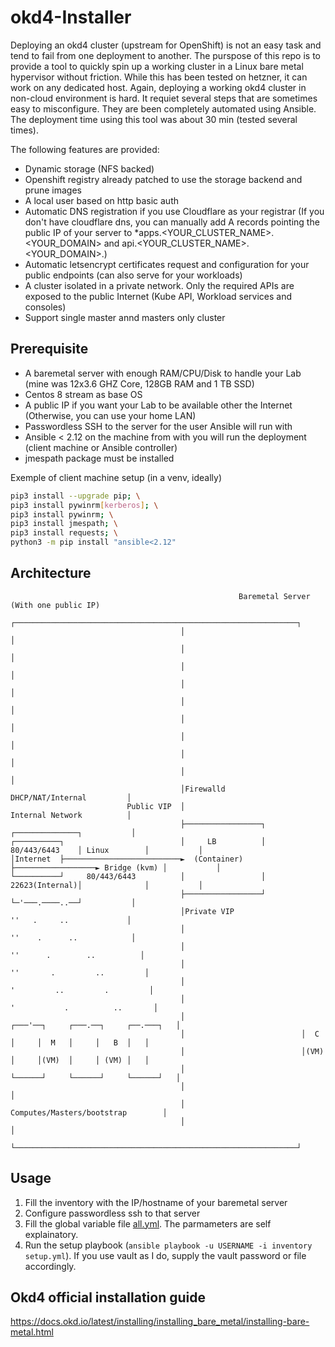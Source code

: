 # okd4-Installer

Deploying an okd4 cluster (upstream for OpenShift) is not an easy task and tend to fail from one deployment to another.
The purspose of this repo is to provide a tool to quickly spin up a working cluster in a Linux bare metal hypervisor without friction. While this has been tested on hetzner, it can work on any dedicated host. Again, deploying a working okd4 cluster in non-cloud environment is hard. It requiet several steps that are sometimes easy to misconfigure. They are been completely automated using Ansible. The deployment time using this tool was about 30 min (tested several times).

The following features are provided:

- Dynamic storage (NFS backed)
- Openshift registry already patched to use the storage backend and prune images
- A local user based on http basic auth
- Automatic DNS registration if you use Cloudflare as your registrar (If you don't have cloudflare dns, you can manually add A records pointing the public IP of your server to *apps.<YOUR_CLUSTER_NAME>.<YOUR_DOMAIN> and api.<YOUR_CLUSTER_NAME>.<YOUR_DOMAIN>.)
- Automatic letsencrypt certificates request and configuration for your public endpoints (can also serve for your workloads)
- A cluster isolated in a private network. Only the required APIs are exposed to the public Internet (Kube API, Workload services and consoles)
- Support single master annd masters only cluster

## Prerequisite

- A baremetal server with enough RAM/CPU/Disk to handle your Lab (mine was 12x3.6 GHZ Core, 128GB RAM and 1 TB SSD)
- Centos 8 stream as base OS
- A public IP if you want your Lab to be available other the Internet (Otherwise, you can use your home LAN)
- Passwordless SSH to the server for the user Ansible will run with
- Ansible < 2.12 on the machine from with you will run the deployment (client machine or Ansible controller)
- jmespath package must be installed

Exemple of client machine setup (in a venv, ideally)
```bash
pip3 install --upgrade pip; \
pip3 install pywinrm[kerberos]; \
pip3 install pywinrm; \
pip3 install jmespath; \
pip3 install requests; \
python3 -m pip install "ansible<2.12"
```

## Architecture

```flow
                                                   Baremetal Server (With one public IP)
                                      ┌───────────────────────────────────────────────────────────────┐
                                      │                                                               │
                                      │                                                               │
                                      │                                                               │
                                      │                                                               │
                                      │                                                               │
                                      │                                                               │
                                      │                                                               │
                                      │                                                               │
                                      │                                                               │
                                      │Firewalld                            DHCP/NAT/Internal         │
                          Public VIP  │                                     Internal Network          │
                                      ├─────────────────┐                  ┌──────────────┐           │
┌──────────┐                          │     LB          │   80/443/6443    │ Linux        │           │
│Internet  ├──────────────────────────►  (Container)    ├──────────────────► Bridge (kvm) │           │
└──────────┘     80/443/6443          │                 │   22623(Internal)│              │           │
                                      ├─────────────────┘                  └─'───.────..──┘           │
                                      │Private VIP                          ''   .     ..             │
                                      │                                    ''    .      ..            │
                                      │                                  ''      .        ..          │
                                      │                                 ''       .         ..         │
                                      │                                '         ..         .         │
                                      │                               '           .          ..       │
                                      │                          ┌───'──┐     ┌───.──┐     ┌──.───┐   │
                                      │                          │  C   │     │  M   │     │   B  │   │
                                      │                          │(VM)  │     │(VM)  │     │ (VM) │   │
                                      │                          └──────┘     └──────┘     └──────┘   │
                                      │                                                               │
                                      │                             Computes/Masters/bootstrap        │
                                      │                                                               │
                                      └───────────────────────────────────────────────────────────────┘
```

## Usage

1. Fill the inventory with the IP/hostname of your baremetal server
2. Configure passwordless ssh to that server
3. Fill the global variable file [all.yml](ansible/inventory/group_vars/all.yml). The parmameters are self explainatory.
4. Run the setup playbook (`ansible playbook -u USERNAME -i inventory setup.yml`). If you use vault as I do, supply the vault password or file accordingly.

## Okd4 official installation guide

https://docs.okd.io/latest/installing/installing_bare_metal/installing-bare-metal.html
